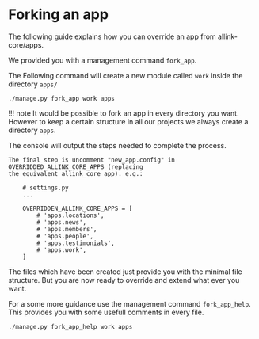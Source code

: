 # Forking an app

The following guide explains how you can override an app from allink-core/apps.

We provided you with a management command <code>fork_app</code>.

The Following command will create a new module called <code>work</code> inside the directory <code>apps/</code>
```
./manage.py fork_app work apps
```


!!! note
    It would be possible to fork an app in every directory you want. However to keep a certain structure in all our projects we always create a directory <code>apps</code>.


The console will output the steps needed to complete the process.
```
The final step is uncomment "new_app.config" in OVERRIDDED_ALLINK_CORE_APPS (replacing
the equivalent allink_core app). e.g.:

    # settings.py
    ...

    OVERRIDDEN_ALLINK_CORE_APPS = [
        # 'apps.locations',
        # 'apps.news',
        # 'apps.members',
        # 'apps.people',
        # 'apps.testimonials',
        # 'apps.work',
    ]
```

The files which have been created just provide you with the minimal file structure. But you are now ready to override and extend what ever you want.


For a some more guidance use the management command <code>fork_app_help</code>. This provides you with some usefull comments in every file.
```
./manage.py fork_app_help work apps
```